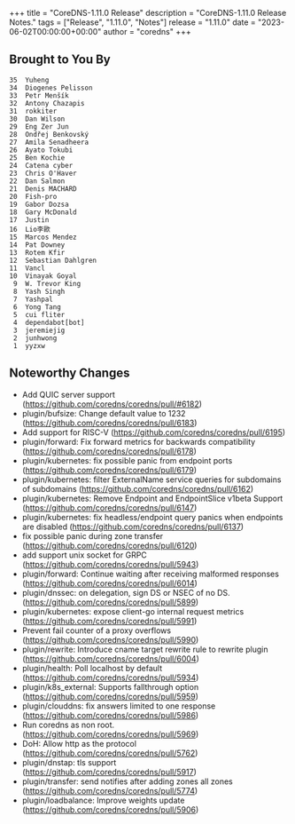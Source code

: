 +++
title = "CoreDNS-1.11.0 Release"
description = "CoreDNS-1.11.0 Release Notes."
tags = ["Release", "1.11.0", "Notes"]
release = "1.11.0"
date = "2023-06-02T00:00:00+00:00"
author = "coredns"
+++

## Brought to You By

    35  Yuheng
    34  Diogenes Pelisson
    33  Petr Menšík
    32  Antony Chazapis
    31  rokkiter
    30  Dan Wilson
    29  Eng Zer Jun
    28  Ondřej Benkovský
    27	Amila Senadheera
    26	Ayato Tokubi
    25	Ben Kochie
    24	Catena cyber
    23	Chris O'Haver
    22	Dan Salmon
    21	Denis MACHARD
    20	Fish-pro
    19	Gabor Dozsa
    18	Gary McDonald
    17	Justin
    16	Lio李歐
    15	Marcos Mendez
    14	Pat Downey
    13	Rotem Kfir
    12	Sebastian Dahlgren
    11	Vancl
    10	Vinayak Goyal
     9	W. Trevor King
     8	Yash Singh
     7	Yashpal
     6	Yong Tang
     5	cui fliter
     4	dependabot[bot]
     3	jeremiejig
     2	junhwong
     1	yyzxw

## Noteworthy Changes

* Add QUIC server support (https://github.com/coredns/coredns/pull/#6182)
* plugin/bufsize: Change default value to 1232 (https://github.com/coredns/coredns/pull/6183)
* Add support for RISC-V (https://github.com/coredns/coredns/pull/6195)
* plugin/forward: Fix forward metrics for backwards compatibility (https://github.com/coredns/coredns/pull/6178)
* plugin/kubernetes: fix possible panic from endpoint ports (https://github.com/coredns/coredns/pull/6179)
* plugin/kubernetes: filter ExternalName service queries for subdomains of subdomains (https://github.com/coredns/coredns/pull/6162)
* plugin/kubernetes: Remove Endpoint and EndpointSlice v1beta Support (https://github.com/coredns/coredns/pull/6147)
* plugin/kubernetes: fix headless/endpoint query panics when endpoints are disabled (https://github.com/coredns/coredns/pull/6137)
* fix possible panic during zone transfer (https://github.com/coredns/coredns/pull/6120)
* add support unix socket for GRPC (https://github.com/coredns/coredns/pull/5943)
* plugin/forward: Continue waiting after receiving malformed responses (https://github.com/coredns/coredns/pull/6014)
* plugin/dnssec: on delegation, sign DS or NSEC of no DS. (https://github.com/coredns/coredns/pull/5899)
* plugin/kubernetes: expose client-go internal request metrics (https://github.com/coredns/coredns/pull/5991)
* Prevent fail counter of a proxy overflows (https://github.com/coredns/coredns/pull/5990)
* plugin/rewrite: Introduce cname target rewrite rule to rewrite plugin (https://github.com/coredns/coredns/pull/6004)
* plugin/health: Poll localhost by default (https://github.com/coredns/coredns/pull/5934)
* plugin/k8s_external: Supports fallthrough option (https://github.com/coredns/coredns/pull/5959)
* plugin/clouddns: fix answers limited to one response (https://github.com/coredns/coredns/pull/5986)
* Run coredns as non root. (https://github.com/coredns/coredns/pull/5969)
* DoH: Allow http as the protocol (https://github.com/coredns/coredns/pull/5762)
* plugin/dnstap: tls support (https://github.com/coredns/coredns/pull/5917)
* plugin/transfer: send notifies after adding zones all zones (https://github.com/coredns/coredns/pull/5774)
* plugin/loadbalance: Improve weights update (https://github.com/coredns/coredns/pull/5906)
